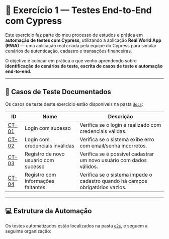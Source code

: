 # 🧩 Exercício 1 — Testes End-to-End com Cypress

Este exercício faz parte do meu processo de estudos e prática em **automação de testes com Cypress**, utilizando a aplicação **Real World App (RWA)** — uma aplicação real criada pela equipe do Cypress para simular cenários de autenticação, cadastro e transações financeiras.

O objetivo é colocar em prática o que venho aprendendo sobre **identificação de cenários de teste, escrita de casos de teste e automação end-to-end.**

---

## 🧾 Casos de Teste Documentados

Os casos de teste deste exercício estão disponíveis na pasta [`docs`](./Exercicio1/docs):

| ID | Nome | Descrição |
|------|-------|------------|
| [CT-01](./docs/ct-01_login_valido.md) | Login com sucesso | Verifica se o login é realizado com credenciais válidas. |
| [CT-02](./docs/ct-02_login_invalido.md) | Login com credenciais inválidas | Verifica se o sistema exibe erro com email/senha incorretos. |
| [CT-03](./docs/ct-03_cadastro_valido.md) | Registro de novo usuário com sucesso | Verifica se é possível cadastrar um novo usuário com dados válidos. |
| [CT-04](./docs/ct-04_cadastro_incompleto.md) | Registro com informações faltantes | Verifica se o sistema impede o cadastro quando há campos obrigatórios vazios. |

---

## 💻 Estrutura da Automação

Os testes automatizados estão localizados na pasta [`e2e`](./Exercicio1/e2e), e seguem a seguinte organização:

